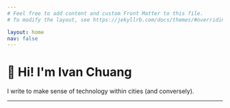 ```yaml
---
# Feel free to add content and custom Front Matter to this file.
# To modify the layout, see https://jekyllrb.com/docs/themes/#overriding-theme-defaults

layout: home
nav: false
---
```


# 🌱 Hi! I'm Ivan Chuang

I write to make sense of technology within cities (and conversely).

---
